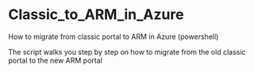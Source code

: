 # Classic_to_ARM_in_Azure
How to migrate from classic portal to ARM in Azure (powershell) 

The script walks you step by step on how to migrate from the old classic portal to the new ARM portal
